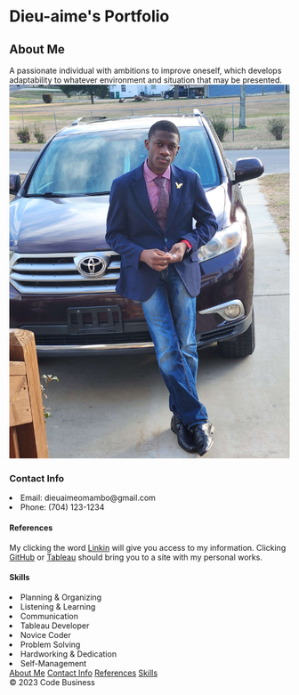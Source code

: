 <!DOCTYPE html>
<html lang="en">

<head>
     <meta charset="UTF-8">
     <meta http-equiv="X-UA-Compatible" content="IE=edge">
     <meta name="viewport" content="width=device-width, initial-scale=1.0">
     <link rel="stylesheet" href="Style.css">
     <title>Document</title>
</head>

<body>
     <main>
          <h1 class="Main Header(Title)">Dieu-aime's Portfolio </h1>
          <section id="AboutMe">
               <h2>About Me</h2>
               <d1 class="Brief Biography">A passionate individual with ambitions to improve oneself, which develops
                    adaptability to whatever environment and situation that may be presented.</d1>
               <img src="images/Dieu-aime02.jpg" alt="Dieu-aime02">
          </section>
          <section id="ContactInfo">
               <h3> Contact Info </h3>
               <u1>
                    <li>Email: dieuaimeomambo@gmail.com </li>
                    <li>Phone: (704) 123-1234</li>
               </u1>
          </section>
          <section id="References">
               <h4>References</h4>
               <d2> My clicking the word <a href="https://www.linkedin.com/in/dieu-aime-omambo-83044b265/">Linkin</a>
                    will give you
                    access to my information. Clicking <a href="https://github.com/Supersymbol">GitHub</a> or <a
                         href="https://public.tableau.com/app/profile/dieu.aime.omambo">Tableau</a> should bring you
                    to a site with my personal works.
               </d2>
          </section>
          <section id="Skills">
               <h4>Skills</h4>
               <u1>
                    <li>Planning & Organizing</li>
                    <li>Listening & Learning</li>
                    <li>Communication</li>
                    <li>Tableau Developer</li>
                    <li>Novice Coder</li>
                    <li>Problem Solving</li>
                    <li>Hardworking & Dedication</li>
                    <li>Self-Management</li>
               </u1>
          </section>
     </main>
     <nav>
          <a href="#AboutMe">About Me</a>
          <a href="#ContactInfo">Contact Info</a>
          <a href="#References">References</a>
          <a href="#Skills">Skills</a>
     </nav>
     <footer>
          &copy; 2023 Code Business
     </footer>
</body>

</html>
